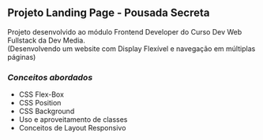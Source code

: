 ## Projeto Landing Page - Pousada Secreta

<p>
    Projeto desenvolvido ao módulo Frontend Developer do Curso Dev Web Fullstack da Dev Media. <br>
    (Desenvolvendo um website com Display Flexível e navegação em múltiplas páginas)
</p>

### <i>Conceitos abordados</i>
<ul>
    <li>CSS Flex-Box</li>
    <li>CSS Position</li>
    <li>CSS Background</li>
    <li>Uso e aproveitamento de classes</li>
    <li>Conceitos de Layout Responsivo</li>
</ul>